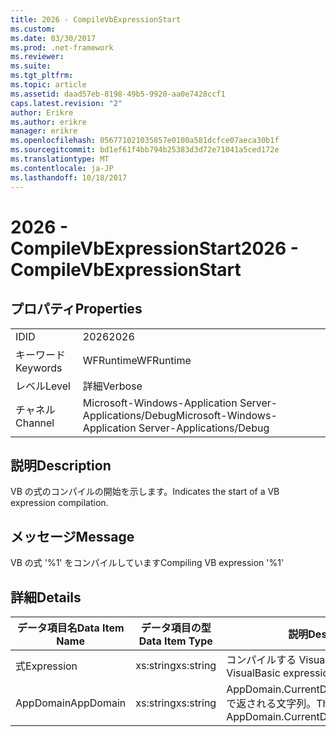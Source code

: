 ```yaml
---
title: 2026 - CompileVbExpressionStart
ms.custom: 
ms.date: 03/30/2017
ms.prod: .net-framework
ms.reviewer: 
ms.suite: 
ms.tgt_pltfrm: 
ms.topic: article
ms.assetid: daad57eb-8198-49b5-9920-aa0e7428ccf1
caps.latest.revision: "2"
author: Erikre
ms.author: erikre
manager: erikre
ms.openlocfilehash: 056771021035857e0100a581dcfce07aeca30b1f
ms.sourcegitcommit: bd1ef61f4bb794b25383d3d72e71041a5ced172e
ms.translationtype: MT
ms.contentlocale: ja-JP
ms.lasthandoff: 10/18/2017
---
```

# <a name="2026---compilevbexpressionstart"></a><span data-ttu-id="644e1-102">2026 - CompileVbExpressionStart</span><span class="sxs-lookup"><span data-stu-id="644e1-102">2026 - CompileVbExpressionStart</span></span>
## <a name="properties"></a><span data-ttu-id="644e1-103">プロパティ</span><span class="sxs-lookup"><span data-stu-id="644e1-103">Properties</span></span>  
  
|||  
|-|-|  
|<span data-ttu-id="644e1-104">ID</span><span class="sxs-lookup"><span data-stu-id="644e1-104">ID</span></span>|<span data-ttu-id="644e1-105">2026</span><span class="sxs-lookup"><span data-stu-id="644e1-105">2026</span></span>|  
|<span data-ttu-id="644e1-106">キーワード</span><span class="sxs-lookup"><span data-stu-id="644e1-106">Keywords</span></span>|<span data-ttu-id="644e1-107">WFRuntime</span><span class="sxs-lookup"><span data-stu-id="644e1-107">WFRuntime</span></span>|  
|<span data-ttu-id="644e1-108">レベル</span><span class="sxs-lookup"><span data-stu-id="644e1-108">Level</span></span>|<span data-ttu-id="644e1-109">詳細</span><span class="sxs-lookup"><span data-stu-id="644e1-109">Verbose</span></span>|  
|<span data-ttu-id="644e1-110">チャネル</span><span class="sxs-lookup"><span data-stu-id="644e1-110">Channel</span></span>|<span data-ttu-id="644e1-111">Microsoft-Windows-Application Server-Applications/Debug</span><span class="sxs-lookup"><span data-stu-id="644e1-111">Microsoft-Windows-Application Server-Applications/Debug</span></span>|  
  
## <a name="description"></a><span data-ttu-id="644e1-112">説明</span><span class="sxs-lookup"><span data-stu-id="644e1-112">Description</span></span>  
 <span data-ttu-id="644e1-113">VB の式のコンパイルの開始を示します。</span><span class="sxs-lookup"><span data-stu-id="644e1-113">Indicates the start of a VB expression compilation.</span></span>  
  
## <a name="message"></a><span data-ttu-id="644e1-114">メッセージ</span><span class="sxs-lookup"><span data-stu-id="644e1-114">Message</span></span>  
 <span data-ttu-id="644e1-115">VB の式 '%1' をコンパイルしています</span><span class="sxs-lookup"><span data-stu-id="644e1-115">Compiling VB expression '%1'</span></span>  
  
## <a name="details"></a><span data-ttu-id="644e1-116">詳細</span><span class="sxs-lookup"><span data-stu-id="644e1-116">Details</span></span>  
  
|<span data-ttu-id="644e1-117">データ項目名</span><span class="sxs-lookup"><span data-stu-id="644e1-117">Data Item Name</span></span>|<span data-ttu-id="644e1-118">データ項目の型</span><span class="sxs-lookup"><span data-stu-id="644e1-118">Data Item Type</span></span>|<span data-ttu-id="644e1-119">説明</span><span class="sxs-lookup"><span data-stu-id="644e1-119">Description</span></span>|  
|--------------------|--------------------|-----------------|  
|<span data-ttu-id="644e1-120">式</span><span class="sxs-lookup"><span data-stu-id="644e1-120">Expression</span></span>|<span data-ttu-id="644e1-121">xs:string</span><span class="sxs-lookup"><span data-stu-id="644e1-121">xs:string</span></span>|<span data-ttu-id="644e1-122">コンパイルする VisualBasic 式。</span><span class="sxs-lookup"><span data-stu-id="644e1-122">The VisualBasic expression to compile.</span></span>|  
|<span data-ttu-id="644e1-123">AppDomain</span><span class="sxs-lookup"><span data-stu-id="644e1-123">AppDomain</span></span>|<span data-ttu-id="644e1-124">xs:string</span><span class="sxs-lookup"><span data-stu-id="644e1-124">xs:string</span></span>|<span data-ttu-id="644e1-125">AppDomain.CurrentDomain.FriendlyName で返される文字列。</span><span class="sxs-lookup"><span data-stu-id="644e1-125">The string returned by AppDomain.CurrentDomain.FriendlyName.</span></span>|
